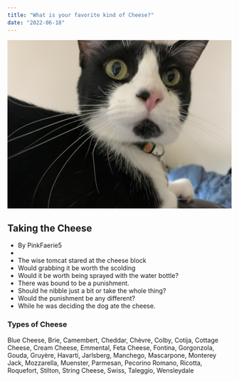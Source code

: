 ```yaml
---
title: "What is your favorite kind of Cheese?"
date: "2022-06-18"
---
```


![Caught in the Act](../images/cat.jpg)

## Taking the Cheese
- By PinkFaerie5
- 
- The wise tomcat stared at the cheese block
- Would grabbing it be worth the scolding
- Would it be worth being sprayed with the water bottle?
- There was bound to be a punishment.
- Should he nibble just a bit or take the whole thing?
- Would the punishment be any different?
- While he was deciding the dog ate the cheese.

### Types of Cheese
Blue Cheese, Brie, Camembert, Cheddar, Chèvre, Colby, Cotija, Cottage Cheese, Cream Cheese, Emmental, Feta Cheese, Fontina, Gorgonzola, Gouda, Gruyère, Havarti, Jarlsberg, Manchego, Mascarpone, Monterey Jack, Mozzarella, Muenster, Parmesan, Pecorino Romano, Ricotta, Roquefort, Stilton, String Cheese, Swiss, Taleggio, Wensleydale